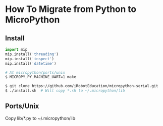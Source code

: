 
# How To Migrate from Python to MicroPython


## Install

```python
import mip
mip.install('threading')
mip.install('inspect')
mip.install('datetime')
```

```bash
# At micropython/ports/unix
$ MICROPY_PY_MACHINE_UART=1 make
```

```bash
$ git clone https://github.com/iRobotEducation/micropython-serial.git
$ ./install.sh  # Will copy *.sh to ~/.micropython/lib
```

## Ports/Unix

Copy lib/*.py to ~/.micropython/lib
